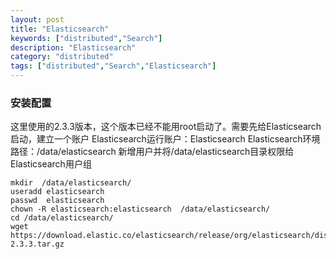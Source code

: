 ```yaml
---
layout: post
title: "Elasticsearch"
keywords: ["distributed","Search"]
description: "Elasticsearch"
category: "distributed"
tags: ["distributed","Search","Elasticsearch"]
---
```


### 安装配置
这里使用的2.3.3版本，这个版本已经不能用root启动了。需要先给Elasticsearch启动，建立一个账户
Elasticsearch运行账户：Elasticsearch
Elasticsearch环境路径：/data/elasticsearch
新增用户并将/data/elasticsearch目录权限给Elasticsearch用户组
```
mkdir  /data/elasticsearch/
useradd elasticsearch
passwd  elasticsearch
chown -R elasticsearch:elasticsearch  /data/elasticsearch/
cd /data/elasticsearch/
wget https://download.elastic.co/elasticsearch/release/org/elasticsearch/distribution/tar/elasticsearch/2.3.3/elasticsearch-2.3.3.tar.gz
```

